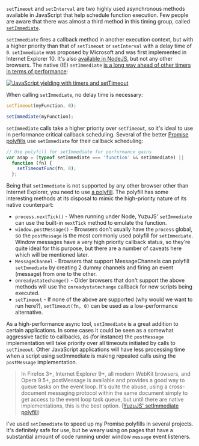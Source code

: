 <!--
title=setImmediate: a must-have polyfill
author=perry.mitchell
description=setImmediate offers, in most cases, unparalleled performance for asynchronous scheduling of functions, and is drastically underused in the wild
date=2016-07-06 23:16:59
tags=async,promise,javascript,performance,polyfill
headerImg=lightning.jpg
-->
`setTimeout` and `setInterval` are two highly used asynchronous methods available in JavaScript that help schedule function execution. Few people are aware that there was almost a third method in this timing group, called [`setImmediate`](https://developer.mozilla.org/en/docs/Web/API/Window/setImmediate).

`setImmediate` fires a callback method in another execution context, but with a higher priority than that of `setTimeout` or `setInterval` with a delay time of `0`. `setImmediate` was proposed by Microsoft and was first implemented in Internet Explorer 10. It's also [available in NodeJS](https://nodejs.org/api/timers.html#timers_setimmediate_callback_arg), but not any other browsers. The native (IE) `setImmediate` [is a long way ahead of other timers in terms of performance](https://developer.microsoft.com/en-us/microsoft-edge/testdrive/demos/setimmediatesorting/):

[![JavaScript yielding with timers and setTimeout](yielding.jpg)](yielding.jpg)

When calling `setImmediate`, no delay time is necessary:

```js
setTimeout(myFunction, 0);

setImmediate(myFunction);
```

`setImmediate` calls take a higher priority over `setTimeout`, so it's ideal to use in performance critical callback scheduling. Several of the better [Promise polyfills](https://github.com/taylorhakes/promise-polyfill) use `setImmediate` for their callback scheduling:

```js
// Use polyfill for setImmediate for performance gains
var asap = (typeof setImmediate === 'function' && setImmediate) ||
  function (fn) {
    setTimeoutFunc(fn, 0);
  };
```

Being that `setImmediate` is not supported by any other browser other than Internet Explorer, you need to use [a polyfill](https://github.com/YuzuJS/setImmediate). The polyfill has some interesting methods at its disposal to mimic the high-priority nature of its native counterpart:

 * `process.nextTick()` - When running under Node, YuzuJS' `setImmediate` can use the built-in `nextTick` method to emulate the function.
 * `window.postMessage()` - Browsers don't usually have the `process` global, so the `postMessage` is the most commonly used polyfill for `setImmediate`. Window messages have a very high priority callback status, so they're quite ideal for this purpose, but there are a number of caveats here which will be mentioned later.
 * `MessageChannel` - Browsers that support MessageChannels can polyfill `setImmediate` by creating 2 dummy channels and firing an event (message) from one to the other.
 * `onreadystatechange()` - Older browsers that don't support the above methods will use the `onreadystatechange` callback for new scripts being executed.
 * `setTimeout` - If none of the above are supported (why would we want to run here?), `setTimeout(fn, 0)` can be used as a low-performance alternative.

As a high-performance async tool, `setImmediate` is a great addition to certain applications. In some cases it could be seen as a somewhat aggressive tactic to callbacks, as (for instance) the `postMessage` implementation will take priority over all timeouts initiated by calls to `setTimeout`. Other JavaScript applications will have less processing time when a script using setImmediate is making repeated calls using the `postMessage` implementation.

> In Firefox 3+, Internet Explorer 9+, all modern WebKit browsers, and Opera 9.5+, postMessage is available and provides a good way to queue tasks on the event loop. It's quite the abuse, using a cross-document messaging protocol within the same document simply to get access to the event loop task queue, but until there are native implementations, this is the best option. ([YuzuJS' setImmediate polyfill](https://github.com/YuzuJS/setImmediate/blob/master/README.md#postmessage))

I've used `setImmediate` to speed up my Promise polyfills in several projects. It's definitely safe for use, but be weary using on pages that have a substantial amount of code running under window `message` event listeners.
